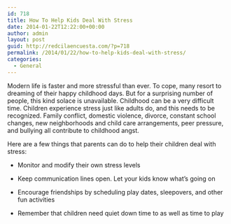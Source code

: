```yaml
---
id: 718
title: How To Help Kids Deal With Stress
date: 2014-01-22T12:22:00+00:00
author: admin
layout: post
guid: http://redcilaencuesta.com/?p=718
permalink: /2014/01/22/how-to-help-kids-deal-with-stress/
categories:
  - General
---
```

Modern life is faster and more stressful than ever. To cope, many resort to dreaming of their happy childhood days. But for a surprising number of people, this kind solace is unavailable. Childhood can be a very difficult time. Children experience stress just like adults do, and this needs to be recognized. Family conflict, domestic violence, divorce, constant school changes, new neighborhoods and child care arrangements, peer pressure, and bullying all contribute to childhood angst.

Here are a few things that parents can do to help their children deal with stress:

* Monitor and modify their own stress levels

* Keep communication lines open. Let your kids know what&#8217;s going on

* Encourage friendships by scheduling play dates, sleepovers, and other fun activities

* Remember that children need quiet down time to as well as time to play